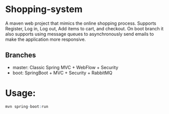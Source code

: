 # Shopping-system
A maven web project that mimics the online shopping process. Supports Register, Log in, Log out, Add items to cart, and checkout. On boot branch it also supports using message queues to asynchronously send emails to make the application more responsive.

## Branches
* master: Classic Spring MVC + WebFlow + Security
* boot: SpringBoot + MVC + Security + RabbitMQ

# Usage:
```r
mvn spring-boot:run
```

